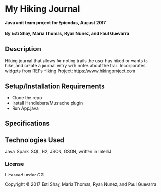 # My Hiking Journal

#### Java unit team project for Epicodus, August 2017

#### By Esti Shay, Maria Thomas, Ryan Nunez, and Paul Guevarra

## Description

Hiking journal that allows for noting trails the user has hiked or wants to hike, and create a journal entry with notes about the trail. Incorporates widgets from REI's Hiking Project: https://www.hikingproject.com 



## Setup/Installation Requirements

* Clone the repo
* Install Handlebars/Mustache plugin
* Run App.java

## Specifications




## Technologies Used

Java, Spark, SQL, H2, JSON, GSON, written in IntelliJ

### License

Licensed under GPL

Copyright &copy; 2017 Esti Shay, Maria Thomas, Ryan Nunez, and Paul Guevarra